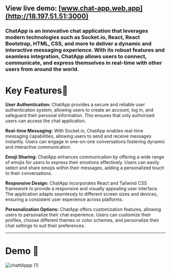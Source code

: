 ## View live demo: [www.chat-app.web.app](http://18.197.51.51:3000)
### ChatApp is an innovative chat application that leverages modern technologies such as Socket.io, React, React Bootstrap, HTML, CSS, and more to deliver a dynamic and interactive messaging experience. With its robust features and seamless integration, ChatApp allows users to connect, communicate, and express themselves in real-time with other users from around the world.
# Key Features🔑
 **User Authentication:** ChatApp provides a secure and reliable user authentication system, allowing users to create an account, log in, and safeguard their personal information. This ensures that only authorized users can access the chat application.
 
**Real-time Messaging:** With Socket.io, ChatApp enables real-time messaging capabilities, allowing users to send and receive messages instantly. Users can engage in one-on-one conversations fostering dynamic and interactive communication.

**Emoji Sharing:** ChatApp enhances communication by offering a wide range of emojis for users to express their emotions effectively. Users can easily select and share emojis within their messages, adding a personalized touch to their conversations.

**Responsive Design:** ChatApp incorporates React and Tailwind CSS framework to provide a responsive and visually appealing user interface. The application adapts seamlessly to different screen sizes and devices, ensuring a consistent user experience across platforms.

**Personalization Options:** ChatApp offers customization features, allowing users to personalize their chat experience. Users can customize their profiles, choose different themes or color schemes, and personalize their chat settings to suit their preferences.

---

# Demo :movie_camera:

![chattAppp (1)](https://github.com/alfatcse/Chat-App-Client/assets/34067640/f598ebc9-d0a8-40ad-a2d3-27d2f9af0722)






